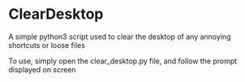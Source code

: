# ClearDesktop
A simple python3 script used to clear the desktop of any annoying shortcuts or loose files

To use, simply open the clear_desktop.py file, and follow the prompt displayed on screen
